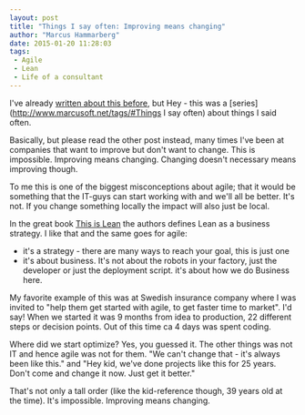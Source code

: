 ```yaml
---
layout: post
title: "Things I say often: Improving means changing"
author: "Marcus Hammarberg"
date: 2015-01-20 11:28:03
tags:
 - Agile
 - Lean
 - Life of a consultant
---
```


I've already [written about this before](http://www.marcusoft.net/2013/10/YesITalkAboutChange.html), but Hey - this was a [series](http://www.marcusoft.net/tags/#Things I say often) about things I said often.

Basically, but please read the other post instead, many times I've been at companies that want to improve but don't want to change. This is impossible. Improving means changing. Changing doesn't necessary means improving though.

To me this is one of the biggest misconceptions about agile; that it would be something that the IT-guys can start working with and we'll all be better. It's not. If you change something locally the impact will also just be local.

In the great book [This is Lean](http://www.thisislean.com) the authors defines Lean as a business strategy. I like that and the same goes for agile:

- it's a strategy - there are many ways to reach your goal, this is just one
- it's about business. It's not about the robots in your factory, just the developer or just the deployment script. it's about how we do Business here.

My favorite example of this was at Swedish insurance company where I was invited to "help them get started with agile, to get faster time to market". I'd say! When we started it was 9 months from idea to production, 22 different steps or decision points.
Out of this time ca 4 days was spent coding.

Where did we start optimize? Yes, you guessed it. The other things was not IT and hence agile was not for them. "We can't change that - it's always been like this." and "Hey kid, we've done projects like this for 25 years. Don't come and change it now. Just get it better."

That's not only a tall order (like the kid-reference though, 39 years old at the time). It's impossible. Improving means changing.